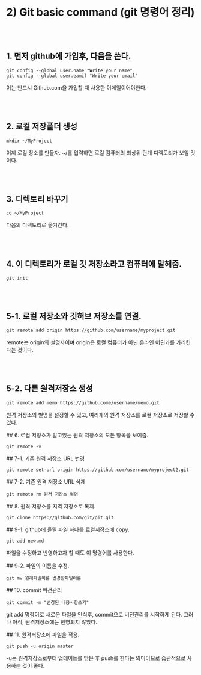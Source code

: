 # 2) Git basic command  (git 명령어 정리) 
<br /><br />   
## 1. 먼저 github에 가입후, 다음을 쓴다.

    git config --global user.name "Write your name"
    git config --global user.eamil "Write your email"

이는 반드시 Github.com을 가입할 때 사용한 이메일이어야한다.

<br /><br />
## 2. 로컬 저장폴더 생성

    mkdir ~/MyProject 
이제 로컬 장소를 만들자. ~/를 입력하면 로컬 컴퓨터의 최상위 단계 디렉토리가 보일 것이다.

<br /><br />
## 3. 디렉토리 바꾸기
    cd ~/MyProject

다음의 디렉토리로 옮겨간다.

<br /><br />
## 4. 이 디렉토리가 로컬 깃 저장소라고 컴퓨터에 말해줌.
    
    git init 

<br /><br />
## 5-1. 로컬 저장소와 깃허브 저장소를 연결.
    git remote add origin https://github.com/username/myproject.git
 remote는 origin의 설명자이며 origin은 로컬 컴퓨터가 아닌 온라인 어딘가를 가리킨다는 것이다.

<br/><br/>
## 5-2. 다른 원격저장소 생성

    git remote add memo https://github.come/username/memo.git
원격 저장소의 별명을 설정할 수 있고, 여러개의 원격 저장소를 로컬 저장소로 저장할 수 있다.

<p><p>
## 6. 로컬 저장소가 알고있는 원격 저장소의 모든 항목을 보여줌.
    
    git remote -v

<p><p>
## 7-1. 기존 원격 저장소 URL 변경

    git remote set-url origin https://github.com/username/myproject2.git

<p><p>
## 7-2. 기존 원격 저장소 URL 삭제

    git remote rm 원격 저장소 별명

<p><p>
## 8. 원격 저장소를 지역 저장소로 복제.

    git clone https://github.com/git/git.git

<p><p>
## 9-1. github에 올릴 파일 하나를 로컬저장소에 copy. 

    git add new.md
 파일을 수정하고 반영하고자 할 때도 이 명령어를 사용한다.
 
<p><p>
## 9-2. 파일의 이름을 수정.

    git mv 원래파일이름 변경할파일이름

<p><p>
## 10. commit 버전관리
    
    git commit -m "변경된 내용사항쓰기"
git add 명령어로 새로운 파일을 인식후, commit으로 버전관리를 시작하게 된다. 그러나 아직, 원격저장소에는 반영되지 않았다.

<p><p>
## 11. 원격저장소에 파일을 적용.

    git push -u origin master
 -u는 원격저장소로부터 업데이트를 받은 후 push를 한다는 의미이므로 습관적으로 사용하는 것이 좋다.
